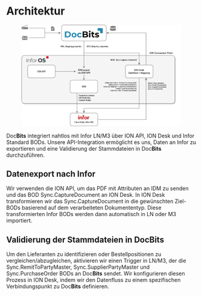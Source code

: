 # Architektur

<figure><img src=".gitbook/assets/DocBits_D_Doc2-Infor-1.png" alt=""><figcaption></figcaption></figure>

Doc**Bits** integriert nahtlos mit Infor LN/M3 über ION API, ION Desk und Infor Standard BODs. Unsere API-Integration ermöglicht es uns, Daten an Infor zu exportieren und eine Validierung der Stammdateien in Doc**Bits** durchzuführen.

## Datenexport nach Infor

Wir verwenden die ION API, um das PDF mit Attributen an IDM zu senden und das BOD Sync.CaptureDocument an ION Desk. In ION Desk transformieren wir das Sync.CaptureDocument in die gewünschten Ziel-BODs basierend auf dem verarbeiteten Dokumententyp. Diese transformierten Infor BODs werden dann automatisch in LN oder M3 importiert.

## Validierung der Stammdateien in DocBits

Um den Lieferanten zu identifizieren oder Bestellpositionen zu vergleichen/abzugleichen, aktivieren wir einen Trigger in LN/M3, der die Sync.RemitToPartyMaster, Sync.SupplierPartyMaster und Sync.PurchaseOrder BODs an Doc**Bits** sendet. Wir konfigurieren diesen Prozess in ION Desk, indem wir den Datenfluss zu einem spezifischen Verbindungspunkt zu Doc**Bits** definieren.
